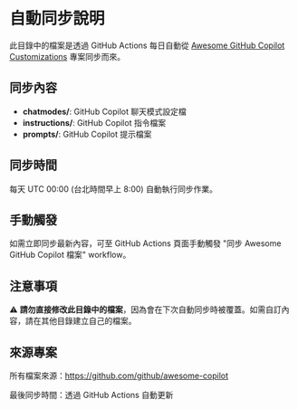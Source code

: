 # 自動同步說明

此目錄中的檔案是透過 GitHub Actions 每日自動從 [Awesome GitHub Copilot Customizations](https://github.com/github/awesome-copilot) 專案同步而來。

## 同步內容

- **chatmodes/**: GitHub Copilot 聊天模式設定檔
- **instructions/**: GitHub Copilot 指令檔案
- **prompts/**: GitHub Copilot 提示檔案

## 同步時間

每天 UTC 00:00 (台北時間早上 8:00) 自動執行同步作業。

## 手動觸發

如需立即同步最新內容，可至 GitHub Actions 頁面手動觸發 "同步 Awesome GitHub Copilot 檔案" workflow。

## 注意事項

⚠️ **請勿直接修改此目錄中的檔案**，因為會在下次自動同步時被覆蓋。如需自訂內容，請在其他目錄建立自己的檔案。

## 來源專案

所有檔案來源：https://github.com/github/awesome-copilot

最後同步時間：透過 GitHub Actions 自動更新